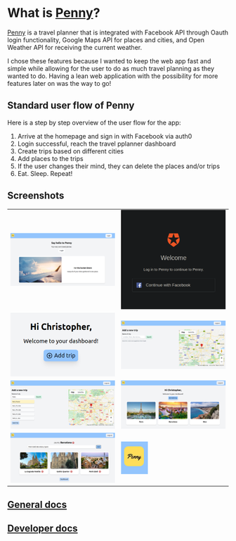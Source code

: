 # What is [Penny](penny.christopherklint.com)?

[Penny](penny.christopherklint.com) is a travel planner that is integrated with Facebook API through Oauth login functionality, Google Maps API for places and cities, and Open Weather API for receiving the current weather.

I chose these features because I wanted to keep the web app fast and simple while allowing for the user to do as much travel planning as they wanted to do. Having a lean web application with the possibility for more features later on was the way to go!

## Standard user flow of Penny

Here is a step by step overview of the user flow for the app:

1. Arrive at the homepage and sign in with Facebook via auth0
2. Login successful, reach the travel pplanner dashboard
3. Create trips based on different cities
4. Add places to the trips
5. If the user changes their mind, they can delete the places and/or trips
6. Eat. Sleep. Repeat!

## Screenshots

|                                |                                    |
| ------------------------------ | ---------------------------------- |
| ![](docs/imgs/home.png)        | ![](docs/imgs/auth0-login.png)     |
| ![](docs/imgs/dashboard.png)   | ![](docs/imgs/add-new-trip.png)    |
| ![](docs/imgs/chosen-city.png) | ![](docs/imgs/dashboard-trips.png) |
| ![](docs/imgs/trip-places.png) | ![](docs/imgs/logo.png)            |

## [General docs](docs/docs.md)

## [Developer docs](docs/dev/dev-docs.md)
